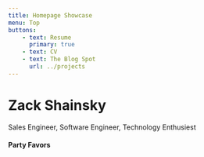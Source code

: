 ```yaml
---
title: Homepage Showcase
menu: Top
buttons:
    - text: Resume
      primary: true
    - text: CV
    - text: The Blog Spot
      url: ../projects
---
```


# Zack Shainsky
Sales Engineer, Software Engineer, Technology Enthusiest

#### Party Favors




